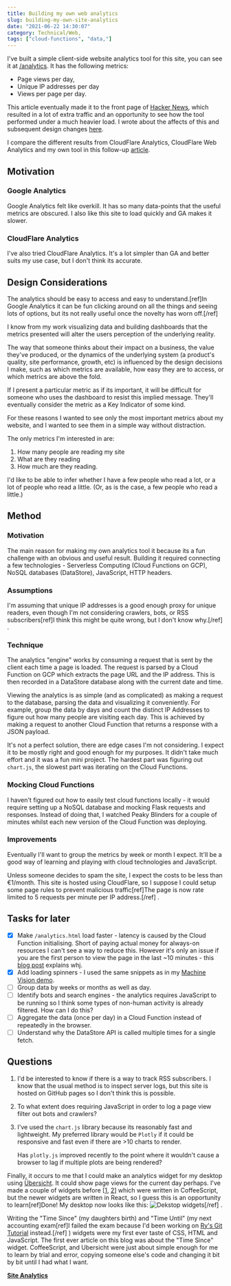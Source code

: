 ```yaml
---
title: Building my own web analytics
slug: building-my-own-site-analytics
date: "2021-06-22 14:30:07"
category: Technical/Web,
tags: ["cloud-functions", "data,"]
---
```


I've built a simple client-side website analytics tool for this site, you can
see it at [/analytics]({filename}/pages/website-analytics.md). It has the
following metrics:

- Page views per day,
- Unique IP addresses per day
- Views per page per day.

This article eventually made it to the front page of [Hacker
News](https://news.ycombinator.com/item?id=27686873), which resulted in a lot of
extra traffic and an opportunity to see how the tool performed under a much
heavier load. I wrote about the affects of this and subsequent design changes
[here](loadtesting-analytics).

I compare the different results from CloudFlare Analytics, CloudFlare Web
Analytics and my own tool in this follow-up
[article](analytics-comparison).

## Motivation

### Google Analytics

Google Analytics felt like overkill. It has so many data-points that the
useful metrics are obscured. I also like this site to load quickly
and GA makes it slower.

### CloudFlare Analytics

I've also tried CloudFlare Analytics. It's a lot simpler than GA and better
suits my use case, but I don't think its accurate.

## Design Considerations

The analytics should be easy to access and easy to understand.[ref]In Google
Analytics it can be fun clicking around on all the things and seeing lots of
options, but its not really useful once the novelty has worn off.[/ref]

I know from my work visualizing data and building dashboards that the metrics
presented will alter the users perception of the underlying reality.

The way that someone thinks about their impact on a business, the value they've
produced, or the dynamics of the underlying system (a product's quality, site
performance, growth, etc) is influenced by the design decisions I make, such as
which metrics are available, how easy they are to access, or which metrics are
above the fold.

If I present a particular metric as if its important, it will be difficult
for someone who uses the dashboard to resist this implied message. They'll eventually
consider the metric as a Key Indicator of some kind.

For these reasons I wanted to see only the most important metrics about my
website, and I wanted to see them in a simple way without distraction.

The only metrics I'm interested in are:

1.  How many people are reading my site
1.  What are they reading
1.  How much are they reading.

I'd like to be able to infer whether I have a few people who read a lot, or a lot of people
who read a little. (Or, as is the case, a few people who read a little.)

## Method

### Motivation

The main reason for making my own analytics tool it because its a fun challenge
with an obvious and useful result. Building it required connecting a few technologies -
Serverless Computing (Cloud Functions on GCP), NoSQL databases (DataStore),
JavaScript, HTTP headers.

### Assumptions

I'm assuming that unique IP addresses is a good enough proxy for unique readers, even
though I'm not considering crawlers, bots, or RSS subscribers[ref]I think this
might be quite wrong, but I don't know why.[/ref] .

### Technique

The analytics "engine" works by consuming a request that is sent by the client
each time a page is loaded. The request is parsed by a Cloud Function on GCP
which extracts the page URL and the IP address. This is then recorded in a
DataStore database along with the current date and time.

Viewing the analytics is as simple (and as complicated) as making a request to
the database, parsing the data and visualizing it conveniently. For example,
group the data by days and count the distinct IP Addresses to figure out how
many people are visiting each day. This is achieved by making a request to
another Cloud Function that returns a response with a JSON payload.

It's not a perfect solution, there are edge cases I'm not considering. I expect
it to be mostly right and good enough for my purposes. It didn't take much
effort and it was a fun mini project. The hardest part was figuring out
`chart.js`, the slowest part was iterating on the Cloud Functions.

### Mocking Cloud Functions

I haven't figured out how to easily test cloud functions locally - it would
require setting up a NoSQL database and mocking Flask requests and responses.
Instead of doing that, I watched Peaky Blinders for a couple of minutes whilst
each new version of the Cloud Function was deploying.

### Improvements

Eventually I'll want to group the metrics by week or month I expect. It'll be a
good way of learning and playing with cloud technologies and JavaScript.

Unless someone decides to spam the site, I expect the costs to be less than
€1/month. This site is hosted using CloudFlare, so I suppose I could setup some
page rules to prevent malicious traffic[ref]The page is now rate limited to 5
requests per minute per IP address.[/ref] .

## Tasks for later

- [x] Make `/analytics.html` load faster - latency is caused by the Cloud Function initialising. Short of paying actual money for always-on resources I can't see a way to reduce this. However it's only an issue if you are the first person to view the page in the last ~10 minutes - this [blog post](https://mikhail.io/serverless/coldstarts/gcp/) explains whj.
- [x] Add loading spinners - I used the same snippets as in my [Machine Vision demo](portfolio-traffic-lights).
- [ ] Group data by weeks or months as well as day.
- [ ] Identify bots and search engines - the analytics requires JavaScript to be running so I think some types of non-human activity is already filtered. How can I do this?
- [ ] Aggregate the data (once per day) in a Cloud Function instead of repeatedly in the browser.
- [ ] Understand why the DataStore API is called multiple times for a single fetch.

## Questions

1.  I'd be interested to know if there is a way to track RSS subscribers. I know
    that the usual method is to inspect server logs, but this site is hosted on
    GitHub pages so I don't think this is possible.
1.  To what extent does requiring JavaScript in order to log a page view filter out bots and crawlers?
1.  I've used the `chart.js` library because its reasonably fast and lightweight. My
    preferred library would be `Plotly` if it could be responsive and fast even
    if there are >10 charts to render.

    Has `plotly.js` improved recently to the point where it wouldn't cause a browser to lag if multiple plots are being rendered?

Finally, it occurs to me that I could make an analytics widget for my desktop
using [Übersicht](https://tracesof.net/uebersicht/). It could show page views
for the current day perhaps. I've made a couple of widgets before
[[1](http://tracesof.net/uebersicht-widgets/#time_since),
[2](http://tracesof.net/uebersicht-widgets/#time_until)] which were written in
CoffeeScript, but the newer widgets are written in React, so I guess this is an
opportunity to learn[ref]Done! My desktop now looks like this: ![Dekstop widgets]({static}/images/widgets.png)[/ref] .

Writing the "Time Since" (my daughters birth) and "Time Until" (my next
accounting exam[ref]I failed the exam because I'd been working on
[Ry's Git Tutorial](git) instead.[/ref] ) widgets were my
first ever taste of CSS, HTML and JavaScript. The first ever article on
this blog was about the "Time Since" widget. CoffeeScript, and Ubersicht were
just about simple enough for me to learn by trial and error, copying someone
else's code and changing it bit by bit until I had what I want.

[**Site Analytics**]({filename}/pages/website-analytics.md)

